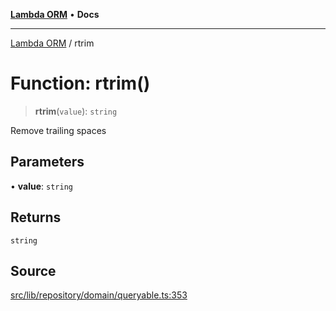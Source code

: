 [**Lambda ORM**](../README.md) • **Docs**

***

[Lambda ORM](../README.md) / rtrim

# Function: rtrim()

> **rtrim**(`value`): `string`

Remove trailing spaces

## Parameters

• **value**: `string`

## Returns

`string`

## Source

[src/lib/repository/domain/queryable.ts:353](https://github.com/lambda-orm/lambdaorm-base/blob/f5bdfd5d7ef4bf9d8223ee81080c8ed65a6bb693/src/lib/repository/domain/queryable.ts#L353)
